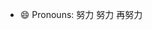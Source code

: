 - 😄 Pronouns: 努力 努力 再努力


<!---
lxy-ok/lxy-ok is a ✨ special ✨ repository because its `README.md` (this file) appears on your GitHub profile.
You can click the Preview link to take a look at your changes.
--->
